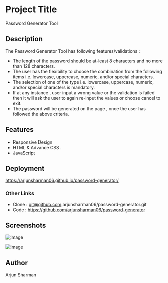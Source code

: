 # Project Title

Password Generator Tool

## Description
The Password Generator Tool has following features/validations : 
* The length of the password should be at-least 8 characters and no more than 128 characters.
* The user has the flexibility to choose the combination from the following items i.e. lowercase, uppercase, numeric, and/or special characters.
* The selection of one of the type i.e. lowercase, uppercase, numeric, and/or special characters is mandatory.
* If at any instance , user input a wrong value or the validation is failed then it will ask the user to again re-input the values or choose cancel to exit. 
* The password will be generated on the page , once the user has followed the above criteria.

## Features

- Responsive Design
- HTML & Advance CSS .
- JavaScript

## Deployment

https://arjunsharman06.github.io/password-generator/

### Other Links

* Clone : git@github.com:arjunsharman06/password-generator.git
* Code : https://github.com/arjunsharman06/password-generator

## Screenshots

![image](https://user-images.githubusercontent.com/14013884/170174677-d0d0c14f-64b7-4570-8dc5-927ab69afae0.png)


![image](https://user-images.githubusercontent.com/14013884/170174758-e5012fad-b958-4041-9185-fa986e1ca165.png)


## Author
Arjun Sharman
